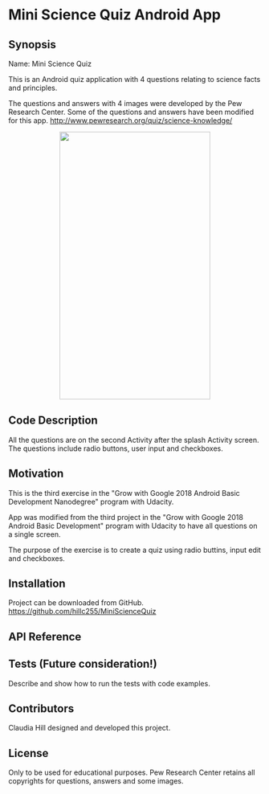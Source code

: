 #  Mini Science Quiz Android App

## Synopsis

Name:  Mini Science Quiz

This is an Android quiz application with 4 questions relating to science facts and principles.

The questions and answers with 4 images were developed by the Pew Research Center. 
Some of the questions and answers have been modified for this app.  <http://www.pewresearch.org/quiz/science-knowledge/>

<p align="center">
 <kbd><img width="300" height="533" src="readme_assets/minisciencequiz.gif"></kbd>
</p>

## Code Description

All the questions are on the second Activity after the splash Activity screen.
The questions include radio buttons, user input and checkboxes.

## Motivation

This is the third exercise in the "Grow with Google 2018 Android Basic Development Nanodegree" program with Udacity.

App was modified from the third project in the "Grow with Google 2018 Android Basic Development" program with Udacity to have all questions on a single screen.

The purpose of the exercise is to create a quiz using radio buttins, input edit and checkboxes.

## Installation

Project can be downloaded from GitHub.  
https://github.com/hillc255/MiniScienceQuiz

## API Reference

## Tests (Future consideration!)

Describe and show how to run the tests with code examples.

## Contributors

Claudia Hill designed and developed this project.

## License

Only to be used for educational purposes.
Pew Research Center retains all copyrights for questions, answers and some images.
